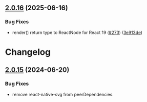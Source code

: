 

## [2.0.16](https://github.com/rosskhanas/react-qr-code/compare/2.0.15...2.0.16) (2025-06-16)


### Bug Fixes

* render() return type to ReactNode for React 19 ([#273](https://github.com/rosskhanas/react-qr-code/issues/273)) ([3e913de](https://github.com/rosskhanas/react-qr-code/commit/3e913def7dcf36df2972da2d05299bc9147e593a))

# Changelog

## [2.0.15](https://github.com/rosskhanas/react-qr-code/compare/2.0.14...2.0.15) (2024-06-20)

### Bug Fixes

* remove react-native-svg from peerDependencies
